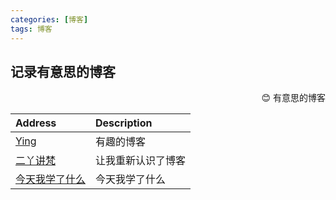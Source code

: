 ```yaml
---
categories: [博客]
tags: 博客
---
```




## 记录有意思的博客

<p align="right">
😊 有意思的博客
</p>

| Address                                       | Description |
|:----------------------------------------------|:------------|
| [Ying](https://izualzhy.cn/)                  | 有趣的博客       |
| [二丫讲梵](https://wiki.eryajf.net/)              | 让我重新认识了博客   |
| [今天我学了什么](https://adoyle.me/Today-I-Learned/) | 今天我学了什么     |




